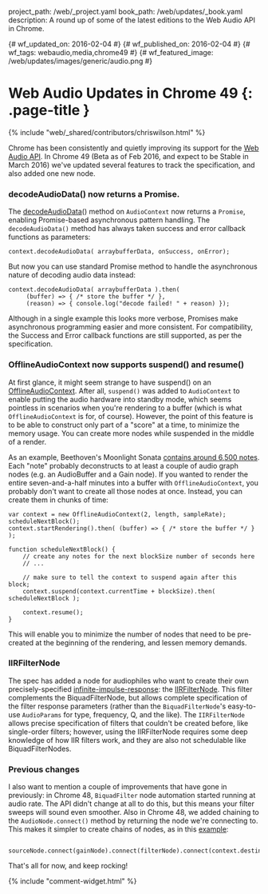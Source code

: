 project_path: /web/_project.yaml
book_path: /web/updates/_book.yaml
description: A round up of some of the latest editions to the Web Audio API in Chrome.

{# wf_updated_on: 2016-02-04 #}
{# wf_published_on: 2016-02-04 #}
{# wf_tags: webaudio,media,chrome49 #}
{# wf_featured_image: /web/updates/images/generic/audio.png #}

# Web Audio Updates in Chrome 49 {: .page-title }

{% include "web/_shared/contributors/chriswilson.html" %}

Chrome has been consistently and quietly improving its support for the [Web
Audio API](https://webaudio.github.io/web-audio-api/).  In Chrome 49 (Beta as of Feb 2016,
and expect to be Stable in March 2016) we've updated several features to track the
specification, and also added one new node.

### decodeAudioData() now returns a Promise.

The
[decodeAudioData](https://webaudio.github.io/web-audio-api/#widl-BaseAudioContext-decodeAudioData-Promise-AudioBuffer--ArrayBuffer-audioData-DecodeSuccessCallback-successCallback-DecodeErrorCallback-errorCallback)()
method on `AudioContext` now returns a `Promise`, enabling Promise-based
asynchronous pattern handling.  The `decodeAudioData()` method has always taken
success and error callback functions as parameters:


    context.decodeAudioData( arraybufferData, onSuccess, onError);
    

But now you can use standard Promise method to handle the asynchronous nature of
decoding audio data instead:


    context.decodeAudioData( arraybufferData ).then(
         (buffer) => { /* store the buffer */ },
         (reason) => { console.log("decode failed! " + reason) });
    

Although in a single example this looks more verbose, Promises make asynchronous
programming easier and more consistent.  For compatibility, the Success and
Error callback functions are still supported, as per the specification.

### OfflineAudioContext now supports suspend() and resume()

At first glance, it might seem strange to have suspend() on an
[OfflineAudioContext](https://webaudio.github.io/web-audio-api/#OfflineAudioContext).
After all, `suspend()` was added to `AudioContext` to enable putting the audio
hardware into standby mode, which seems pointless in scenarios when you're
rendering to a buffer (which is what `OfflineAudioContext` is for, of course).
However, the point of this feature is to be able to construct only part of a
"score" at a time, to minimize the memory usage. You can create more nodes while
suspended in the middle of a render.

As an example, Beethoven's Moonlight Sonata [contains around 6,500
notes](https://answers.yahoo.com/question/index?qid=20110523115741AAXr23n).
Each "note" probably deconstructs to at least a couple of audio graph nodes
(e.g. an AudioBuffer and a Gain node).  If you wanted to render the entire
seven-and-a-half minutes into a buffer with `OfflineAudioContext`, you probably
don't want to create all those nodes at once.  Instead, you can create them in
chunks of time:


    var context = new OfflineAudioContext(2, length, sampleRate);
    scheduleNextBlock();
    context.startRendering().then( (buffer) => { /* store the buffer */ } );
    
    function scheduleNextBlock() {
        // create any notes for the next blockSize number of seconds here
        // ...
    
        // make sure to tell the context to suspend again after this block;
        context.suspend(context.currentTime + blockSize).then( scheduleNextBlock );
    
        context.resume();
    }
    

This will enable you to minimize the number of nodes that need to be pre-created
at the beginning of the rendering, and lessen memory demands.

### IIRFilterNode

The spec has added a node for audiophiles who want to create their own
precisely-specified
[infinite-impulse-response](https://en.wikipedia.org/wiki/Infinite_impulse_response):
the
[IIRFilterNode](https://webaudio.github.io/web-audio-api/#idl-def-IIRFilterNode).
 This filter complements the BiquadFilterNode, but allows complete specification
of the filter response parameters (rather than the `BiquadFilterNode`'s
easy-to-use `AudioParams` for type, frequency, Q, and the like).  The
`IIRFilterNode` allows precise specification of filters that couldn't be created
before, like single-order filters; however, using the IIRFilterNode requires
some deep knowledge of how IIR filters work, and they are also not schedulable
like BiquadFilterNodes.

### Previous changes

I also want to mention a couple of improvements that have gone in previously: in
Chrome 48, `BiquadFilter` node automation started running at audio rate.  The API
didn't change at all to do this, but this means your filter sweeps will sound
even smoother.  Also in Chrome 48, we added chaining to the `AudioNode.connect()`
method by returning the node we're connecting to. This makes it simpler to
create chains of nodes, as in this
[example](https://googlechrome.github.io/samples/webaudio-method-chaining/index.html):


      sourceNode.connect(gainNode).connect(filterNode).connect(context.destination);
    

That's all for now, and keep rocking!


{% include "comment-widget.html" %}
